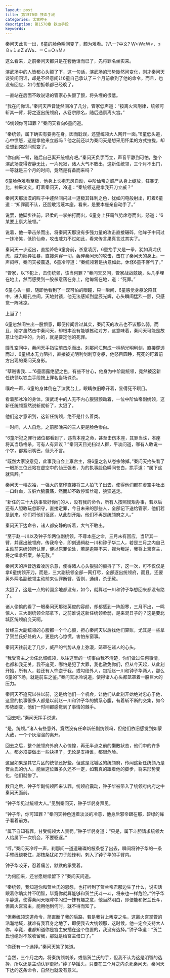 ```yaml
---
layout: post
title: 第1570章 铁血手段
categories: 太古神王
description: 第1570章 铁血手段
keywords:
---
```


秦问天此言一出，6童的脸色瞬间变了，颇为难看。?八一?中文? Ｗ≈Ｗ≥Ｗ≠．≤８≈１≤Ｚ≤Ｗ≥．＝Ｃ≈Ｏ≈Ｍ≠

这么看来，之前秦问天都只是在套他话而已了，先将罪名坐实来。

演武场中的人皆都心头颤了下，这一句话，演武场的形势陡然间变化，刚才秦问天谈笑间问话，却是不经意间让6童自己承认了三个月前收到了他的命令，而且，也没有回应，如今想抵赖都已经晚了。

一直站在后面不敢说话的管家心头颤了颤，将头埋的很低。

“我在问你话。”秦问天声音陡然间冷了几分，管家低声道：“按离火宫刑律，统领可斩其一臂，将之逐出统领府，从卷宗除名，随后通禀离火宫。”

“6统领你可知罪？”秦问天看向6童问道。

“秦统领，属下确实有要务在身，因而耽误，还望统领大人网开一面。”6童低头道，心中愤怒，这是拿他来立威吗？他之前还以为秦问天是想采用怀柔的方式拉拢，却没想到突然间就变了。

“你自断一臂，随后自己离开统领府吧。”秦问天负手而立，声音平静到可怕，整个演武场变得安静无比，一片死寂，诸人大气不敢出，这新任统领，三个月不出门，一等就是三个月的时间，竟然是有备而来吗？

6童脸色难看至极，他身上长袍无风自动，中阶仙帝之威严从身上绽放，狂暴无比，神采奕奕，盯着秦问天，冷道：“秦统领这是拿我开刀立威？”

秦问天那淡漠的眸子中遽然间闪过一道极其锋利之色，犹如闪电般射出，盯着6童道：“知罪而不认，还胆敢污蔑本座，看来，是要本座亲自动手了。”

说罢，他脚步往前，轻柔的一掌拍打而出，6童身上狂霸气势席卷而出，怒道：“6某要上禀大统领。”

说着，他一拳击杀而出，将秦问天那没有多强力量的攻击直接碾碎，他眸子中闪过一抹冷笑，低阶仙帝，攻击威力不过如此，看来传言果真言过其实了。

秦问天一步迈出，直接降临6童身前，杀意凌厉，6童抬手又是一拳，犹如真龙伏虎，威力妖异狂暴，直接洞穿一切，轰碎秦问天的攻击，击在了秦问天的身上，一声闷哼，秦问天被震退，6童冷哼道：“秦统领若是执意如此，休怪6童不客气了。”

“管家，以下犯上，击伤统领，该当何罪？”秦问天又问，管家战战兢兢，头几乎埋在地上，然而感受到一股杀意落在身上，他匍匐在地，道：“死罪。”

6童心头一颤，随即他看到了一双可怕的眼瞳，只一瞬间，6童感觉身躯沦陷其中，进入瞳孔空间，天地封锁，他无法感知到星辰光辉，心头瞬间猛烈一颤，只感觉一阵冰凉。

上当了！

6童忽然间生出一股惧意，即便传闻言过其实，秦问天的攻击也不该那么弱，而且，刚才虽然击中秦问天，却根本没有能够撼动对方，这意味着，秦问天可能是故意让他击中的，为的，就是要定他的死罪。

瞳孔空间中，秦问天手指往前击杀而出，刹那间汇聚成一柄柄光明利剑，直接穿透而过，6童根本无力阻挡，直接被光明利剑刺穿身躯，他怒目圆睁，死死的盯着前方出现的秦问天身影。

“孽贼害我……”6童面露绝望之色，有些不甘心，他身为中阶副统领，竟然被这新任统领以铁血手段按上罪名当场诛杀。

噗咚一声，6童的身体倒在了演武台上，眼睛依旧睁开着，显得死不瞑目。

看着那冰冷的身体，演武场中的人无不内心狠狠颤动着，一位中阶仙帝副统领，这新任统领竟然说斩就斩了，太狠了。

他们这才意识到，这新任统领，绝不是什么善类。

一时间，人人自危，之前那晚来的三人更是脸色惨白。

“6童所犯之罪行诸位都看到了，违背本座之命，甚至击伤本座，其罪当诛，本座将其当场格杀，可有人有异议？”秦问天目光扫过人群，平淡问道，哪有人敢说一个字，都紧闭嘴巴，低头不言。

“既然大家没意见，此事我自会上禀宫主，将6童之名从卷宗除掉。”秦问天抬头看了一眼那三位还站在虚空中的仙王强者，为的执事脸色瞬间苍白，拱手道：“属下这就告辞。”

秦问天一幅衣袖，一强大的掌印直接将三人拍飞了出去，使得他们都在虚空中吐出一口鲜血，五脏六腑震荡，然而却不敢停留丝毫，狼狈逃走。

“新任的三十大执事管好你们的人，没有我的命令，所有人按照规矩办事，若以后还有人胆敢玩忽职守，直接定罪，今日未来的那些人，全部记下送给管家，他们若是到来，你们将他们驱逐，从此刻开始，他们不再是统领府之人。”

秦问天下达命令，诸人都安静的听着，大气不敢出。

“至于赵一川以及钟子华两位副统领，不尊本座之命，三月未有回应，当斩其一臂，并逐出统领府，传我命令，即刻通缉赵一川和钟子华二人，若是三月之内自己主动前来统领府认罪，便以原罪论处，若是逾期不来，视为叛逆，我将上禀宫主，将之缉拿归案，杀无赦。”

秦问天的声音透着凌厉杀意，使得诸人心头狠狠的颤抖了下，这一次，可不仅仅是拿6童统领开刀，而是，三大副统领全部一网打尽，全部逐出统领府，而且，还要另外两名副统领主动前来认罪断臂，否则，通缉，杀无赦。

太狠了，这是一点的转圜余地都没有，如今，就算赵一川和钟子华想回来都没有路了。

诸人偷偷的看了一眼秦问天那张英俊的容颜，却都感到一阵胆寒，三月不出，一鸣惊人，三大副统领全部拿下，之前谁说这新任统领柔弱，是来混日子的？这是要北城区统领府变天啊。

曾经三大副统领的心腹都一个个心颤，担心秦问天以后找他们算账，尤其是一些拿了贺兰氏好处的人，更是内心惊慌，害怕东窗事。

秦问天往前走了几步，威严的气势从身上弥漫，笼罩在诸人的心头。

“我受宫主之命任北城统领，以往这里的一切事由我不清楚，你们做过任何事情，也都和我无关，我不追究，哪怕是犯了大罪，我也赦免你们，但从今天起，从此刻开始，所有人，若还有人忤逆于我，或勾结外人，包括赵一川和钟子华两人，那么6童的下场，就是前车之鉴。”秦问天冰冷说道，使得诸人心头都笼罩着一股巨大的压力。

秦问天不追究以往以前，这是给他们一个机会，让他们从此刻开始绝对忠心于他，这里的执事很多人都是以前赵一川和钟子华的嫡系心腹，有着斩不断的交集，如今形势剧变，他们一时间都感觉到了事情的棘手。

“回去吧。”秦问天挥手说道。

“是，统领。”诸人有些意外，竟然没有任命新任副统领吗，但他们依旧感觉到如蒙大赦，一个个灰溜溜的离开。

回去之后，整个统领府外府人心惶惶，再无半点之前的懒散状态，他们中的许多人，都必须要做出一些抉择了，无论是支持谁，都很危险。

这里如果是其它片区的统领还好些，但这是北城区的统领府，传闻这新任统领乃是贺兰氏的仇人，能坐这位置多久还不一定，如若真的跟着他的脚步，将来形势变化，他们就惨了。

数日之后，钟子华副统领回来认罪，统领府震动，钟子华被带入了统领府内府之中秦问天面前。

“钟子华见过统领大人。”见到秦问天，钟子华躬身拜见。

“钟子华，你可知罪？”秦问天神色透着淡淡的冷意，他身后邪帝跟在那，碧绿的眸子看着前方。

“属下自知有罪，甘受统领大人责罚。”钟子华躬身道：“只是，属下斗胆请求统领大人给属下一次机会，不要驱逐。”

“哼。”秦问天冷哼一声，刹那间一道道璀璨的枝条卷了出去，瞬间将钟子华的一条手臂缠绕卷住，那枝条犹如刀子般锋利，刺入了钟子华的手臂内。

钟子华咬牙，忍着痛苦，默默的承受着。

“为何回来，还甘愿继续留下？”秦问天问道。

“秦统领，我知道你和贺兰氏的恩怨，也打听到了贺兰帝君那边生了什么，说实话跟着你确实并不明智，毕竟你就算能够和贺兰氏斗一斗，将来也一样危险。”钟子华平静道，使得秦问天眼眸中闪过一抹有趣之意，他当然明白，即便能和贺兰氏斗，但离火宫宫主，能用他到何时，就不得而知了。

“但秦统领这道命令，简直断了我的后路，若是我背上叛变之名，这离火宫掌管的浩瀚地域，就难有我容身之地了，即便我去大统领那，这时候，他一定会支持大人你，毕竟，谁都知道你是宫主安插在这个位置的，我没有选择。”钟子华道：“贺兰氏也绝对不敢收留我，那就是给宫主借口了。”

“你还有一个选择。”秦问天笑了笑道。

“当然，三个月之内，将秦统领刺杀，或借贺兰氏的手，但我不认为这是明智的选择，所以还是主动认罪更好。”钟子华摇头，只要在三个月之内杀死秦问天，秦问天下达的这条命令，自然也就没有意义。
